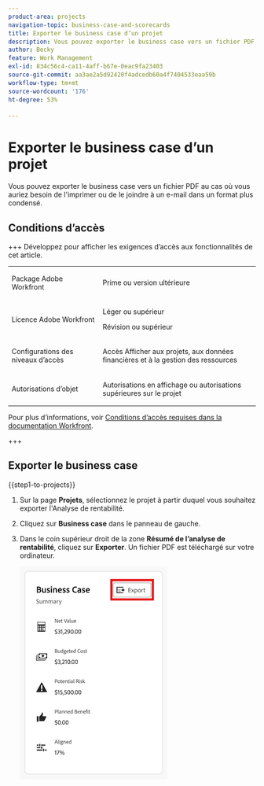 ```yaml
---
product-area: projects
navigation-topic: business-case-and-scorecards
title: Exporter le business case d’un projet
description: Vous pouvez exporter le business case vers un fichier PDF, au cas où vous auriez besoin de l’imprimer ou de le joindre à un e-mail dans un format plus condensé.
author: Becky
feature: Work Management
exl-id: 834c56c4-ca11-4aff-b67e-0eac9fa23403
source-git-commit: aa3ae2a5d92420f4adcedb60a4f7404533eaa59b
workflow-type: tm+mt
source-wordcount: '176'
ht-degree: 53%

---
```


# Exporter le business case d’un projet

Vous pouvez exporter le business case vers un fichier PDF au cas où vous auriez besoin de l&#39;imprimer ou de le joindre à un e-mail dans un format plus condensé.

## Conditions d’accès

+++ Développez pour afficher les exigences d’accès aux fonctionnalités de cet article.

<table style="table-layout:auto"> 
 <col> 
 <col> 
 <tbody> 
  <tr> 
   <td role="rowheader"><p>Package Adobe Workfront</p></td> 
   <td> <p>Prime ou version ultérieure </p>  </td> 
  </tr> 
  <tr> 
   <td role="rowheader"><p>Licence Adobe Workfront</p></td> 
   <td> 
   <p>Léger ou supérieur</p>
   <p>Révision ou supérieur</p> </td> 
  </tr> 
  <tr> 
   <td role="rowheader">Configurations des niveaux d’accès</td> 
   <td> <p>Accès Afficher aux projets, aux données financières et à la gestion des ressources</p> </td> 
  </tr> 
  <tr> 
   <td role="rowheader">Autorisations d’objet</td> 
   <td> <p>Autorisations en affichage ou autorisations supérieures sur le projet</p> </td> 
  </tr> 
 </tbody> 
</table>

Pour plus d’informations, voir [Conditions d’accès requises dans la documentation Workfront](/help/quicksilver/administration-and-setup/add-users/access-levels-and-object-permissions/access-level-requirements-in-documentation.md).

+++

## Exporter le business case

{{step1-to-projects}}

1. Sur la page **Projets**, sélectionnez le projet à partir duquel vous souhaitez exporter l&#39;Analyse de rentabilité.
1. Cliquez sur **Business case** dans le panneau de gauche.
1. Dans le coin supérieur droit de la zone **Résumé de l’analyse de rentabilité**, cliquez sur **Exporter**. Un fichier PDF est téléchargé sur votre ordinateur.

   ![Résumé de l’analyse de rentabilité](assets/bc-summary.png)


